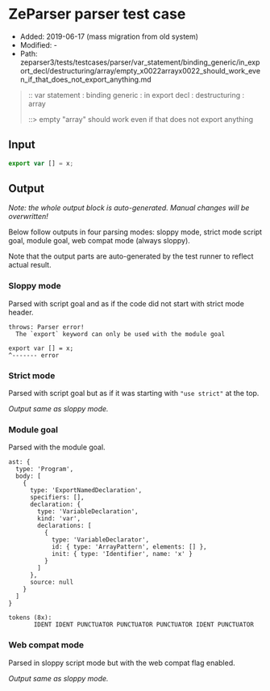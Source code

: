 # ZeParser parser test case

- Added: 2019-06-17 (mass migration from old system)
- Modified: -
- Path: zeparser3/tests/testcases/parser/var_statement/binding_generic/in_export_decl/destructuring/array/empty_x0022arrayx0022_should_work_even_if_that_does_not_export_anything.md

> :: var statement : binding generic : in export decl : destructuring : array
>
> ::> empty "array" should work even if that does not export anything

## Input

`````js
export var [] = x;
`````

## Output

_Note: the whole output block is auto-generated. Manual changes will be overwritten!_

Below follow outputs in four parsing modes: sloppy mode, strict mode script goal, module goal, web compat mode (always sloppy).

Note that the output parts are auto-generated by the test runner to reflect actual result.

### Sloppy mode

Parsed with script goal and as if the code did not start with strict mode header.

`````
throws: Parser error!
  The `export` keyword can only be used with the module goal

export var [] = x;
^------- error
`````

### Strict mode

Parsed with script goal but as if it was starting with `"use strict"` at the top.

_Output same as sloppy mode._

### Module goal

Parsed with the module goal.

`````
ast: {
  type: 'Program',
  body: [
    {
      type: 'ExportNamedDeclaration',
      specifiers: [],
      declaration: {
        type: 'VariableDeclaration',
        kind: 'var',
        declarations: [
          {
            type: 'VariableDeclarator',
            id: { type: 'ArrayPattern', elements: [] },
            init: { type: 'Identifier', name: 'x' }
          }
        ]
      },
      source: null
    }
  ]
}

tokens (8x):
       IDENT IDENT PUNCTUATOR PUNCTUATOR PUNCTUATOR IDENT PUNCTUATOR
`````


### Web compat mode

Parsed in sloppy script mode but with the web compat flag enabled.

_Output same as sloppy mode._
